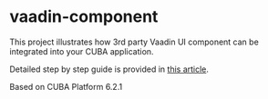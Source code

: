 # vaadin-component
This project illustrates how 3rd party Vaadin UI component can be integrated into your CUBA application.

Detailed step by step guide is provided in [this article](https://www.cuba-platform.com/blog/integrate-3rd-party-visual-components).

Based on CUBA Platform 6.2.1

